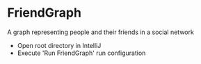 # FriendGraph
A graph representing people and their friends in a social network

* Open root directory in IntelliJ
* Execute 'Run FriendGraph' run configuration
